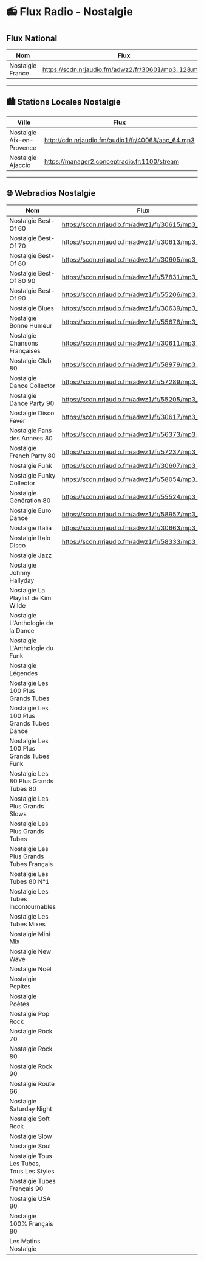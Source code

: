 # 📻 Flux Radio - Nostalgie



## Flux National

| Nom               | Flux                                       
|-------------------|--------------------------------------------
| Nostalgie France  | https://scdn.nrjaudio.fm/adwz2/fr/30601/mp3_128.mp3

---

## 🏙️ Stations Locales Nostalgie

| Ville                          | Flux                                                                 
|--------------------------------|----------------------------------------------------------------------
| Nostalgie Aix-en-Provence      | http://cdn.nrjaudio.fm/audio1/fr/40068/aac_64.mp3
| Nostalgie Ajaccio              | https://manager2.conceptradio.fr:1100/stream

---

## 🌐 Webradios Nostalgie 

| Nom                                           | Flux                                                                 
|-----------------------------------------------|----------------------------------------------------------------------
| Nostalgie Best-Of 60                          | https://scdn.nrjaudio.fm/adwz1/fr/30615/mp3_128.mp3
| Nostalgie Best-Of 70                          | https://scdn.nrjaudio.fm/adwz1/fr/30613/mp3_128.mp3
| Nostalgie Best-Of 80                          | https://scdn.nrjaudio.fm/adwz1/fr/30605/mp3_128.mp3
| Nostalgie Best-Of 80 90                       | https://scdn.nrjaudio.fm/adwz1/fr/57831/mp3_128.mp3
| Nostalgie Best-Of 90                          | https://scdn.nrjaudio.fm/adwz1/fr/55206/mp3_128.mp3
| Nostalgie Blues                               | https://scdn.nrjaudio.fm/adwz1/fr/30639/mp3_128.mp3
| Nostalgie Bonne Humeur                        | https://scdn.nrjaudio.fm/adwz1/fr/55678/mp3_128.mp3
| Nostalgie Chansons Françaises                 | https://scdn.nrjaudio.fm/adwz1/fr/30611/mp3_128.mp3
| Nostalgie Club 80                             | https://scdn.nrjaudio.fm/adwz1/fr/58979/mp3_128.mp3
| Nostalgie Dance Collector                     | https://scdn.nrjaudio.fm/adwz1/fr/57289/mp3_128.mp3
| Nostalgie Dance Party 90                      | https://scdn.nrjaudio.fm/adwz1/fr/55205/mp3_128.mp3
| Nostalgie Disco Fever                         | https://scdn.nrjaudio.fm/adwz1/fr/30617/mp3_128.mp3
| Nostalgie Fans des Années 80                  | https://scdn.nrjaudio.fm/adwz1/fr/56373/mp3_128.mp3
| Nostalgie French Party 80                     | https://scdn.nrjaudio.fm/adwz1/fr/57237/mp3_128.mp3
| Nostalgie Funk                                | https://scdn.nrjaudio.fm/adwz1/fr/30607/mp3_128.mp3
| Nostalgie Funky Collector                     | https://scdn.nrjaudio.fm/adwz1/fr/58054/mp3_128.mp3
| Nostalgie Génération 80                       | https://scdn.nrjaudio.fm/adwz1/fr/55524/mp3_128.mp3
| Nostalgie Euro Dance                          | https://scdn.nrjaudio.fm/adwz1/fr/58957/mp3_128.mp3
| Nostalgie Italia                              | https://scdn.nrjaudio.fm/adwz1/fr/30663/mp3_128.mp3
| Nostalgie Italo Disco                         | https://scdn.nrjaudio.fm/adwz1/fr/58333/mp3_128.mp3
| Nostalgie Jazz                                |
| Nostalgie Johnny Hallyday                     |
| Nostalgie La Playlist de Kim Wilde            |
| Nostalgie L'Anthologie de la Dance            |
| Nostalgie L'Anthologie du Funk                |
| Nostalgie Légendes                            |
| Nostalgie Les 100 Plus Grands Tubes           |
| Nostalgie Les 100 Plus Grands Tubes Dance     |
| Nostalgie Les 100 Plus Grands Tubes Funk      |
| Nostalgie Les 80 Plus Grands Tubes 80         |
| Nostalgie Les Plus Grands Slows               |
| Nostalgie Les Plus Grands Tubes               |
| Nostalgie Les Plus Grands Tubes Français      |
| Nostalgie Les Tubes 80 N°1                    |
| Nostalgie Les Tubes Incontournables           |
| Nostalgie Les Tubes Mixes                     |
| Nostalgie Mini Mix                            |
| Nostalgie New Wave                            |
| Nostalgie Noël                                |
| Nostalgie Pepites                             |
| Nostalgie Poètes                              |
| Nostalgie Pop Rock                            |
| Nostalgie Rock 70                             |
| Nostalgie Rock 80                             |
| Nostalgie Rock 90                             |
| Nostalgie Route 66                            |
| Nostalgie Saturday Night                      |
| Nostalgie Soft Rock                           |
| Nostalgie Slow                                |
| Nostalgie Soul                                |
| Nostalgie Tous Les Tubes, Tous Les Styles     |
| Nostalgie Tubes Français 90                   |
| Nostalgie USA 80                              |
| Nostalgie 100% Français 80                    |
| Les Matins Nostalgie                          |

